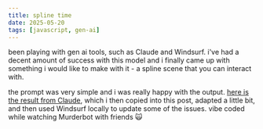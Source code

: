 ```yaml
---
title: spline time
date: 2025-05-20
tags: [javascript, gen-ai]
---
```


been playing with gen ai tools, such as Claude and Windsurf. i've had a decent amount of success with this model and i finally came up with something i would like to make with it - a spline scene that you can interact with.

<!-- excerpt-end -->

the prompt was very simple and i was really happy with the output. [here is the result from Claude](https://claude.ai/share/99ab0ce9-bf31-4f3b-baac-0b11578ee362), which i then copied into this post, adapted a little bit, and then used Windsurf locally to update some of the issues. vibe coded while watching Murderbot with friends 🙀

<div id="scene"></div>

<script src="https://cdnjs.cloudflare.com/ajax/libs/three.js/r128/three.min.js"></script>

<script>
  // Setup scene, camera, and renderer
  const container = document.getElementById("scene");
  const scene = new THREE.Scene();
  const camera = new THREE.PerspectiveCamera(75, container.clientWidth / container.clientWidth, 0.1, 1000);
  const renderer = new THREE.WebGLRenderer({ antialias: true });

  console.log(container.clientWidth)

  renderer.setSize(container.clientWidth, container.clientWidth);
  renderer.setClearColor(0x87CEEB); // Sky blue background
  container.appendChild(renderer.domElement);

  // Ambient light
  const ambientLight = new THREE.AmbientLight(0x404040, 1.5);
  scene.add(ambientLight);

  // Directional light (like sunlight)
  const directionalLight = new THREE.DirectionalLight(0xFFFFFF, 1);
  directionalLight.position.set(5, 10, 7.5);
  directionalLight.castShadow = true;
  scene.add(directionalLight);

  // Create ground (green plane)
  const groundGeometry = new THREE.PlaneGeometry(50, 50);
  const groundMaterial = new THREE.MeshStandardMaterial({ color: 0x3CB371, side: THREE.DoubleSide });
  const ground = new THREE.Mesh(groundGeometry, groundMaterial);
  ground.rotation.x = Math.PI * -0.5;
  ground.position.y = -2;
  ground.receiveShadow = true;
  scene.add(ground);

  // Colors for the temple
  const stoneColor = 0xB5A642; // Brass/sandstone color
  const stepColor = 0x8B7355;  // Darker for steps/accents
  const templeColor = 0xCDC0B0; // Lighter for main structures

  // Create Aztec Temple
  function createAztecTemple() {
      const temple = new THREE.Group();
      
      // Base layers (pyramidal structure)
      const baseLayerCount = 5;
      let currentWidth = 16;
      let currentHeight = 0.8;
      
      for (let i = 0; i < baseLayerCount; i++) {
          // Create base layer
          const baseGeometry = new THREE.BoxGeometry(currentWidth, currentHeight, currentWidth);
          const baseMaterial = new THREE.MeshStandardMaterial({ color: stoneColor });
          const baseLayer = new THREE.Mesh(baseGeometry, baseMaterial);
          baseLayer.position.y = i * currentHeight;
          baseLayer.castShadow = true;
          baseLayer.receiveShadow = true;
          temple.add(baseLayer);
          
          // Create stairs for each side
          if (i < baseLayerCount - 1) {
              const nextWidth = currentWidth - 2;
              const stairWidth = currentWidth * 0.2;
              const stairDepth = (currentWidth - nextWidth) / 2;
              const stairGeometry = new THREE.BoxGeometry(stairWidth, currentHeight, stairDepth);
              const stairMaterial = new THREE.MeshStandardMaterial({ color: stepColor });
              
              // Front stairs
              const frontStairs = new THREE.Mesh(stairGeometry, stairMaterial);
              frontStairs.position.set(0, i * currentHeight + currentHeight / 2, currentWidth / 2 - stairDepth / 1.75);
              frontStairs.castShadow = true;
              frontStairs.receiveShadow = true;
              temple.add(frontStairs);
              
              // Back stairs
              const backStairs = new THREE.Mesh(stairGeometry, stairMaterial);
              backStairs.position.set(0, i * currentHeight + currentHeight / 2, -currentWidth / 2 + stairDepth / 1.75);
              backStairs.castShadow = true;
              backStairs.receiveShadow = true;
              temple.add(backStairs);
              
              // Left stairs
              const leftStairsGeometry = new THREE.BoxGeometry(stairDepth, currentHeight, stairWidth);
              const leftStairs = new THREE.Mesh(leftStairsGeometry, stairMaterial);
              leftStairs.position.set(-currentWidth / 2 + stairDepth / 1.75, i * currentHeight + currentHeight / 2, 0);
              leftStairs.castShadow = true;
              leftStairs.receiveShadow = true;
              temple.add(leftStairs);
              
              // Right stairs
              const rightStairs = new THREE.Mesh(leftStairsGeometry, stairMaterial);
              rightStairs.position.set(currentWidth / 2 - stairDepth / 1.75, i * currentHeight + currentHeight / 2, 0);
              rightStairs.castShadow = true;
              rightStairs.receiveShadow = true;
              temple.add(rightStairs);
          }
          
          currentWidth -= 2;
      }
      
      // Temple top (small building)
      const templeTopGeometry = new THREE.BoxGeometry(currentWidth * 0.8, 2, currentWidth * 0.8);
      const templeTopMaterial = new THREE.MeshStandardMaterial({ color: templeColor });
      const templeTop = new THREE.Mesh(templeTopGeometry, templeTopMaterial);
      templeTop.position.y = baseLayerCount * currentHeight + 1;
      templeTop.castShadow = true;
      templeTop.receiveShadow = true;
      temple.add(templeTop);
      
      // Temple door
      const doorGeometry = new THREE.BoxGeometry(1.2, 1.5, 0.5);
      const doorMaterial = new THREE.MeshStandardMaterial({ color: 0x000000 });
      const door = new THREE.Mesh(doorGeometry, doorMaterial);
      door.position.set(0, baseLayerCount * currentHeight + 0.75, currentWidth * 0.4 + 0.25);
      temple.add(door);
      
      // Decorative elements - pillars
      const pillarGeometry = new THREE.CylinderGeometry(0.3, 0.3, 2, 8);
      const pillarMaterial = new THREE.MeshStandardMaterial({ color: stepColor });
      
      // Left pillar
      const leftPillar = new THREE.Mesh(pillarGeometry, pillarMaterial);
      leftPillar.position.set(-currentWidth * 0.3, baseLayerCount * currentHeight + 1, currentWidth * 0.4);
      leftPillar.castShadow = true;
      temple.add(leftPillar);
      
      // Right pillar
      const rightPillar = new THREE.Mesh(pillarGeometry, pillarMaterial);
      rightPillar.position.set(currentWidth * 0.3, baseLayerCount * currentHeight + 1, currentWidth * 0.4);
      rightPillar.castShadow = true;
      temple.add(rightPillar);
      
      // Top decoration
      const topDecorGeometry = new THREE.BoxGeometry(currentWidth * 0.6, 0.8, currentWidth * 0.4);
      const topDecorMaterial = new THREE.MeshStandardMaterial({ color: 0x8B0000 });
      const topDecor = new THREE.Mesh(topDecorGeometry, topDecorMaterial);
      topDecor.position.y = baseLayerCount * currentHeight + 2.5;
      topDecor.castShadow = true;
      temple.add(topDecor);
      
      return temple;
  }

  // Create and add the temple to the scene
  const temple = createAztecTemple();
  scene.add(temple);

  // Position camera
  camera.position.set(0, 10, 20);
  camera.lookAt(0, 5, 0);

  // Original camera position for reset
  const originalPosition = {
      x: camera.position.x,
      y: camera.position.y,
      z: camera.position.z
  };
  
  const originalLookAt = new THREE.Vector3(0, 5, 0);

  // Orbit control variables
  let isDragging = false;
  let previousMousePosition = {
      x: 0,
      y: 0
  };
  let orbitRadius = Math.sqrt(
      camera.position.x * camera.position.x + 
      camera.position.z * camera.position.z
  );
  let angleHorizontal = Math.atan2(camera.position.z, camera.position.x);
  let angleVertical = Math.atan2(
      Math.sqrt(camera.position.x * camera.position.x + camera.position.z * camera.position.z),
      camera.position.y - 5
  );
  
  // Variables to store starting angles when drag begins
  let startAngleHorizontal = angleHorizontal;
  let startAngleVertical = angleVertical;

  // Interaction event listeners - attach only to the container
  container.addEventListener('mousedown', onMouseDown);
  container.addEventListener('mouseup', onMouseUp);
  container.addEventListener('mousemove', onMouseMove);
  container.addEventListener('touchstart', onTouchStart, { passive: false });
  container.addEventListener('touchend', onTouchEnd);
  container.addEventListener('touchmove', onTouchMove, { passive: false });
  window.addEventListener('resize', onWindowResize);

  function onMouseDown(event) {
      isDragging = true;
      // Get coordinates relative to the container
      previousMousePosition = {
          x: event.offsetX,
          y: event.offsetY
      };
      
      // Store the starting angles when drag begins
      startAngleHorizontal = angleHorizontal;
      startAngleVertical = angleVertical;
  }

  function onMouseUp() {
      isDragging = false;
      resetCamera();
  }

  function onTouchStart(event) {
      event.preventDefault();
      isDragging = true;
      const rect = container.getBoundingClientRect();
      previousMousePosition = {
          x: event.touches[0].clientX - rect.left,
          y: event.touches[0].clientY - rect.top
      };
      
      // Store the starting angles when touch begins
      startAngleHorizontal = angleHorizontal;
      startAngleVertical = angleVertical;
  }

  function onTouchEnd() {
      isDragging = false;
      resetCamera();
  }

  function resetCamera() {
      // Animate camera back to original position
      const duration = 1000; // Reset duration in ms
      const startTime = Date.now();
      
      const startPosition = {
          x: camera.position.x,
          y: camera.position.y,
          z: camera.position.z
      };
      
      const startLookAt = new THREE.Vector3();
      camera.getWorldDirection(startLookAt);
      startLookAt.multiplyScalar(100).add(camera.position);
      
      function animateReset() {
          const elapsedTime = Date.now() - startTime;
          const progress = Math.min(elapsedTime / duration, 1);
          
          // Ease in-out function
          const easing = progress < 0.5 ? 2 * progress * progress : -1 + (4 - 2 * progress) * progress;
          
          camera.position.x = startPosition.x + (originalPosition.x - startPosition.x) * easing;
          camera.position.y = startPosition.y + (originalPosition.y - startPosition.y) * easing;
          camera.position.z = startPosition.z + (originalPosition.z - startPosition.z) * easing;
          
          camera.lookAt(0, 5, 0);
          
          if (progress < 1) {
              requestAnimationFrame(animateReset);
          }
      }
      
      animateReset();
  }

  function onMouseMove(event) {
      if (!isDragging) return;
      
      const deltaMove = {
          x: event.offsetX - previousMousePosition.x,
          y: event.offsetY - previousMousePosition.y
      };
      
      handleCameraMovement(deltaMove);
      
      previousMousePosition = {
          x: event.offsetX,
          y: event.offsetY
      };
  }

  function onTouchMove(event) {
      event.preventDefault();
      if (!isDragging) return;

      const rect = container.getBoundingClientRect();
      const touchX = event.touches[0].clientX - rect.left;
      const touchY = event.touches[0].clientY - rect.top;
      
      const deltaMove = {
          x: touchX - previousMousePosition.x,
          y: touchY - previousMousePosition.y
      };
      
      handleCameraMovement(deltaMove);
      
      previousMousePosition = {
          x: touchX,
          y: touchY
      };
  }

  function handleCameraMovement(deltaMove) {
      // Adjust rotation speeds (reduced for more control)
      const rotationSpeed = 0.003;
      
      // Define angle limits (15 degrees = π/12 radians)
      const maxAngle = Math.PI / 12; // 15 degrees limit in any direction
      
      // Update angles based on mouse movement with reduced sensitivity
      angleHorizontal -= deltaMove.x * rotationSpeed;
      angleVertical += deltaMove.y * rotationSpeed;
      
      // Apply limits relative to where the drag started
      // Limit horizontal movement to ±15 degrees from where drag started
      angleHorizontal = Math.max(startAngleHorizontal - maxAngle, 
                              Math.min(startAngleHorizontal + maxAngle, angleHorizontal));
      
      // Limit vertical movement to ±15 degrees from where drag started
      // Also add absolute limits to prevent extreme angles
      const absoluteMinVertical = Math.PI / 4;      // 45 degrees (prevent looking too far up)
      const absoluteMaxVertical = 3 * Math.PI / 4;  // 135 degrees (prevent looking too far down)
      
      angleVertical = Math.max(
          Math.max(startAngleVertical - maxAngle, absoluteMinVertical),
          Math.min(Math.min(startAngleVertical + maxAngle, absoluteMaxVertical), angleVertical)
      );
      
      // Fixed orbit radius - prevent zooming in/out
      const fixedOrbitRadius = 20;
      
      // Calculate new camera position with constraints
      camera.position.x = fixedOrbitRadius * Math.cos(angleHorizontal) * Math.sin(angleVertical);
      camera.position.z = fixedOrbitRadius * Math.sin(angleHorizontal) * Math.sin(angleVertical);
      camera.position.y = fixedOrbitRadius * Math.cos(angleVertical) + 5; // +5 to focus on temple center
      
      // Always look at the temple center
      camera.lookAt(0, 5, 0);
  }

  function onWindowResize() {
      camera.aspect = container.clientWidth / container.clientWidth;
      camera.updateProjectionMatrix();
      renderer.setSize(container.clientWidth, container.clientWidth);
  }

  // Animation loop
  function animate() {
      requestAnimationFrame(animate);
      renderer.render(scene, camera);
  }

  animate();
</script>
